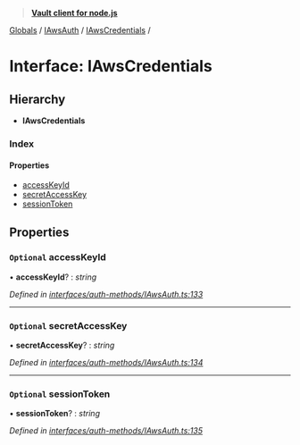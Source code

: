 > **[Vault client for node.js](../README.md)**

[Globals](../globals.md) / [IAwsAuth](../modules/iawsauth.md) / [IAwsCredentials](iawsauth.iawscredentials.md) /

# Interface: IAwsCredentials

## Hierarchy

* **IAwsCredentials**

### Index

#### Properties

* [accessKeyId](iawsauth.iawscredentials.md#optional-accesskeyid)
* [secretAccessKey](iawsauth.iawscredentials.md#optional-secretaccesskey)
* [sessionToken](iawsauth.iawscredentials.md#optional-sessiontoken)

## Properties

### `Optional` accessKeyId

• **accessKeyId**? : *string*

*Defined in [interfaces/auth-methods/IAwsAuth.ts:133](https://github.com/theogravity/vault-tacular/blob/7a596ac/src/interfaces/auth-methods/IAwsAuth.ts#L133)*

___

### `Optional` secretAccessKey

• **secretAccessKey**? : *string*

*Defined in [interfaces/auth-methods/IAwsAuth.ts:134](https://github.com/theogravity/vault-tacular/blob/7a596ac/src/interfaces/auth-methods/IAwsAuth.ts#L134)*

___

### `Optional` sessionToken

• **sessionToken**? : *string*

*Defined in [interfaces/auth-methods/IAwsAuth.ts:135](https://github.com/theogravity/vault-tacular/blob/7a596ac/src/interfaces/auth-methods/IAwsAuth.ts#L135)*